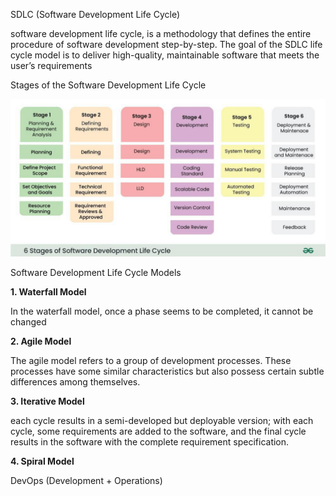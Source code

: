 SDLC (Software Development Life Cycle)

software development life cycle, is a methodology that defines the entire procedure of software development step-by-step. The goal of the SDLC life cycle model is to deliver high-quality, maintainable software that meets the user’s requirements

Stages of the Software Development Life Cycle

![alt text](image.png)

Software Development Life Cycle Models

**1\. Waterfall Model**

In the waterfall model, once a phase seems to be completed, it cannot be changed

**2\. Agile Model**

The agile model refers to a group of development processes. These processes have some similar characteristics but also possess certain subtle differences among themselves.

**3\. Iterative Model**

each cycle results in a semi-developed but deployable version; with each cycle, some requirements are added to the software, and the final cycle results in the software with the complete requirement specification.

**4\. Spiral Model**

DevOps (Development + Operations)
